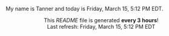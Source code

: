 My name is Tanner and today is Friday, March 15, 5:12 PM EDT.

<p align="center">This <i>README</i> file is generated <b>every 3 hours</b>!</br>Last refresh: Friday, March 15, 5:12 PM EDT<br /></p>
